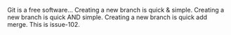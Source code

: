 Git is a free software...
Creating a new branch is quick & simple.
Creating a new branch is quick AND simple.
Creating a new branch is quick add merge.
This is issue-102.
